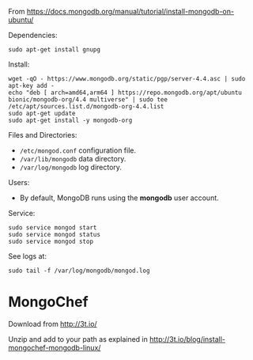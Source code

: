 


From <https://docs.mongodb.org/manual/tutorial/install-mongodb-on-ubuntu/>

Dependencies:

    sudo apt-get install gnupg

Install:

    wget -qO - https://www.mongodb.org/static/pgp/server-4.4.asc | sudo apt-key add -
    echo "deb [ arch=amd64,arm64 ] https://repo.mongodb.org/apt/ubuntu bionic/mongodb-org/4.4 multiverse" | sudo tee /etc/apt/sources.list.d/mongodb-org-4.4.list
    sudo apt-get update
    sudo apt-get install -y mongodb-org

Files and Directories:

- `/etc/mongod.conf` configuration file.
- `/var/lib/mongodb` data directory.
- `/var/log/mongodb` log directory.


Users:

- By default, MongoDB runs using the __mongodb__ user account.


Service:

    sudo service mongod start
    sudo service mongod status
    sudo service mongod stop

See logs at:

    sudo tail -f /var/log/mongodb/mongod.log 



MongoChef
================================================================================

Download from <http://3t.io/>

Unzip and add to your path as explained in <http://3t.io/blog/install-mongochef-mongodb-linux/>
